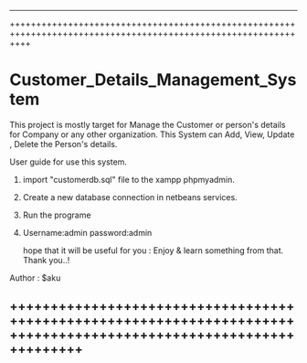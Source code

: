 ----------------------------------------------------------------------------------------------------------------
++++++++++++++++++++++++++++++++++++++++++++++++++++++++++++++++++++++++++++++++++++++++++++++++++++++++++++++++

# Customer_Details_Management_System
This project is mostly target for Manage the Customer or person's details for Company or any other organization. 
This System can Add, View, Update , Delete the Person's details.

User guide for use this system.

1. import "customerdb.sql" file to the xampp phpmyadmin.
2. Create a new database connection in netbeans services.
3. Run the programe
4. Username:admin 
   password:admin
   
   hope that it will be useful for you : Enjoy & learn something from that.
   Thank you..!
   
 Author : $aku

++++++++++++++++++++++++++++++++++++++++++++++++++++++++++++++++++++++++++++++++++++++++++++++++++++++++++++++++++
------------------------------------------------------------------------------------------------------------------
